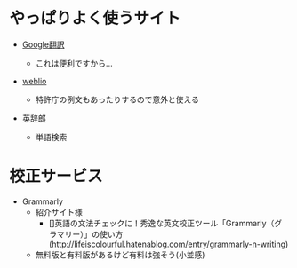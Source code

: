 # やっぱりよく使うサイト

- [Google翻訳](https://translate.google.com/)
    - これは便利ですから...

- [weblio](https://ejje.weblio.jp/content/)
    - 特許庁の例文もあったりするので意外と使える

- [英辞郎](https://eow.alc.co.jp)
    - 単語検索

# 校正サービス

- Grammarly
    - 紹介サイト様
        - []英語の文法チェックに！秀逸な英文校正ツール「Grammarly（グラマリー）」の使い方(http://lifeiscolourful.hatenablog.com/entry/grammarly-n-writing)
    - 無料版と有料版があるけど有料は強そう(小並感)
